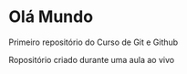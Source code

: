 # Olá Mundo
Primeiro repositório do Curso de Git e Github

Ropositório criado durante uma aula ao vivo